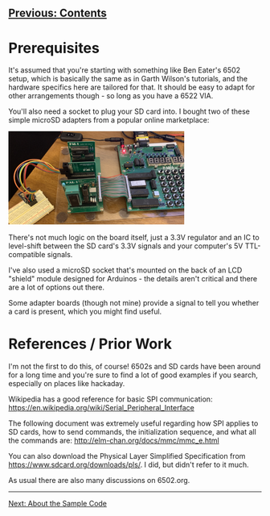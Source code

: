 [Previous: Contents](../README.md)
---

# Prerequisites

It's assumed that you're starting with something like Ben Eater's 6502 setup,
which is basically the same as in Garth Wilson's tutorials,
and the hardware specifics here are tailored for that.  It should be easy to
adapt for other arrangements though - so long as you have a 6522 VIA.

You'll also need a socket to plug your SD card into.  I bought two of these
simple microSD adapters from a popular online marketplace:

   <img src="../img/sdcardreader6502.jpg" width="350" title="SD card reader in a circuit">

There's not much logic on the board itself, just a 3.3V regulator and an IC to
level-shift between the SD card's 3.3V signals and your computer's 5V
TTL-compatible signals.

I've also used a microSD socket that's mounted on the back of an LCD "shield"
module designed for Arduinos - the details aren't critical and there are a lot
of options out there.

Some adapter boards (though not mine) provide a signal to tell you whether a
card is present, which you might find useful.

# References / Prior Work

I'm not the first to do this, of course!  6502s and SD cards have been around
for a long time and you're sure to find a lot of good examples if you search,
especially on places like hackaday.

Wikipedia has a good reference for basic SPI communication:
<https://en.wikipedia.org/wiki/Serial_Peripheral_Interface>

The following document was extremely useful regarding how SPI applies to SD
cards, how to send commands, the initialization sequence, and what all the
commands are: <http://elm-chan.org/docs/mmc/mmc_e.html>

You can also download the Physical Layer Simplified Specification from
<https://www.sdcard.org/downloads/pls/>.  I did, but didn't refer to it much.

As usual there are also many discussions on 6502.org.

---
[Next: About the Sample Code](0b_SampleCode.md)
